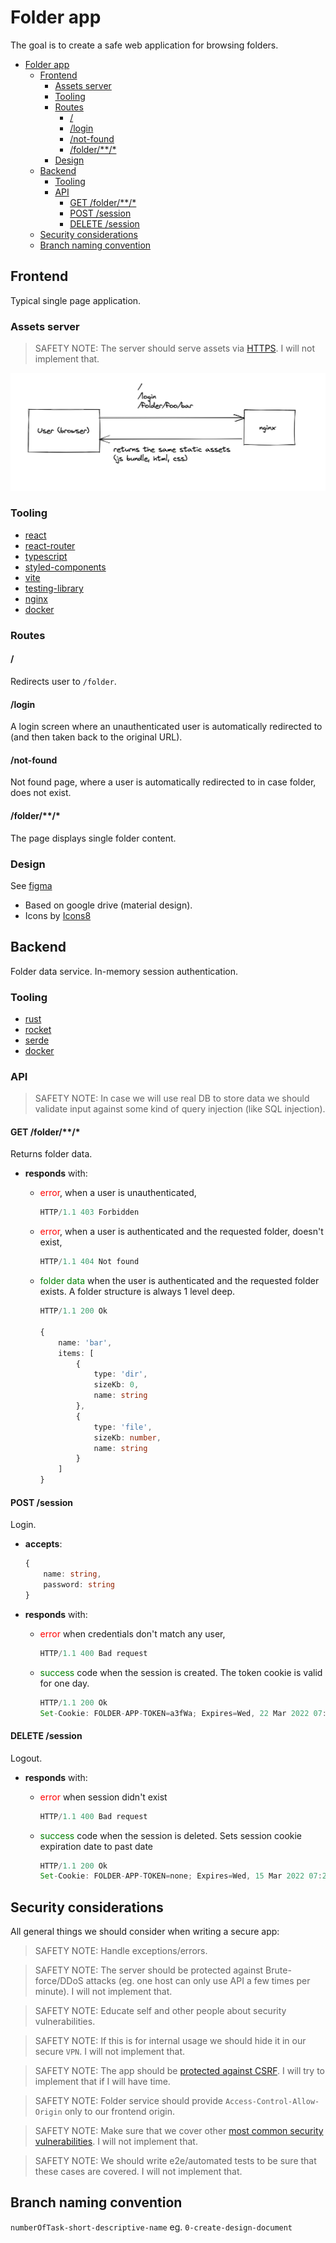 # Folder app

The goal is to create a safe web application for browsing folders.

- [Folder app](#folder-app)
  - [Frontend](#frontend)
    - [Assets server](#assets-server)
    - [Tooling](#tooling)
    - [Routes](#routes)
      - [/](#)
      - [/login](#login)
      - [/not-found](#not-found)
      - [/folder/\*\*/\*](#folder)
    - [Design](#design)
  - [Backend](#backend)
    - [Tooling](#tooling-1)
    - [API](#api)
      - [GET /folder/\*\*/\*](#get-folder)
      - [POST /session](#post-session)
      - [DELETE /session](#delete-session)
  - [Security considerations](#security-considerations)
  - [Branch naming convention](#branch-naming-convention)

## Frontend

Typical single page application.

### Assets server

> SAFETY NOTE:
> The server should serve assets via [HTTPS](https://en.wikipedia.org/wiki/HTTPS).
> I will not implement that.

![spa](/images/spa.png)

### Tooling

- [react](reactjs.org)
- [react-router](https://reactrouter.com/)
- [typescript](https://www.typescriptlang.org/)
- [styled-components](https://styled-components.com/)
- [vite](https://vitejs.dev/)
- [testing-library](https://testing-library.com/)
- [nginx](https://www.nginx.com/)
- [docker](https://www.docker.com/)

### Routes

#### /

Redirects user to `/folder`.

#### /login

A login screen where an unauthenticated user is automatically redirected to (and then taken back to the original URL).

#### /not-found

Not found page, where a user is automatically redirected to in case folder, does not exist.

#### /folder/\*\*/\*

The page displays single folder content.

### Design

See [figma](https://www.figma.com/file/J6yvOILo6HM62FnHXaAAOC/FolderApp?node-id=0%3A1)

- Based on google drive (material design).
- Icons by [Icons8](https://icons8.com/)

## Backend

Folder data service. In-memory session authentication.

### Tooling

- [rust](https://www.rust-lang.org/)
- [rocket](https://rocket.rs/)
- [serde](https://serde.rs/)
- [docker](https://www.docker.com/)

### API

> SAFETY NOTE:
> In case we will use real DB to store data we should validate input against some kind of query injection (like SQL injection).

#### GET /folder/\*\*/\*

Returns folder data.

- **responds** with:

  - <span style="color:red;">error</span>, when a user is unauthenticated,

    ```ts
    HTTP/1.1 403 Forbidden
    ```

  - <span style="color:red;">error</span>, when a user is authenticated and the requested folder, doesn't exist,

    ```ts
    HTTP/1.1 404 Not found
    ```

  - <span style="color:green;">folder data</span> when the user is authenticated and the requested folder exists. A folder structure is always 1 level deep.

    ```ts
    HTTP/1.1 200 Ok

    {
        name: 'bar',
        items: [
            {
                type: 'dir',
                sizeKb: 0,
                name: string
            },
            {
                type: 'file',
                sizeKb: number,
                name: string
            }
        ]
    }
    ```

#### POST /session

Login.

- **accepts**:

  ```ts
  {
      name: string,
      password: string
  }
  ```

- **responds** with:

  - <span style="color:red;">error</span> when credentials don't match any user,

    ```ts
    HTTP/1.1 400 Bad request
    ```

  - <span style="color:green;">success</span> code when the session is created. The token cookie is valid for one day.

    ```ts
    HTTP/1.1 200 Ok
    Set-Cookie: FOLDER-APP-TOKEN=a3fWa; Expires=Wed, 22 Mar 2022 07:28:00 GMT; SameSite=Strict; Secure; HttpOnly
    ```

#### DELETE /session

Logout.

- **responds** with:

  - <span style="color:red;">error</span> when session didn't exist

    ```ts
    HTTP/1.1 400 Bad request
    ```

  - <span style="color:green;">success</span> code when the session is deleted. Sets session cookie expiration date to past date
    ```ts
    HTTP/1.1 200 Ok
    Set-Cookie: FOLDER-APP-TOKEN=none; Expires=Wed, 15 Mar 2022 07:28:00 GMT; SameSite=Strict; Secure; HttpOnly
    ```

## Security considerations

All general things we should consider when writing a secure app:

> SAFETY NOTE:
> Handle exceptions/errors.

> SAFETY NOTE:
> The server should be protected against Brute-force/DDoS attacks (eg. one host can only use API a few times per minute).
> I will not implement that.

> SAFETY NOTE:
> Educate self and other people about security vulnerabilities.

> SAFETY NOTE:
> If this is for internal usage we should hide it in our secure `VPN`.
> I will not implement that.

> SAFETY NOTE:
> The app should be [protected against CSRF](https://cheatsheetseries.owasp.org/cheatsheets/Cross-Site_Request_Forgery_Prevention_Cheat_Sheet.html).
> I will try to implement that if I will have time.

> SAFETY NOTE:
> Folder service should provide `Access-Control-Allow-Origin` only to our frontend origin.

> SAFETY NOTE:
> Make sure that we cover other [most common security vulnerabilities](https://owasp.org/www-project-top-ten/).
> I will not implement that.

> SAFETY NOTE:
> We should write e2e/automated tests to be sure that these cases are covered.
> I will not implement that.

## Branch naming convention

`numberOfTask-short-descriptive-name`
eg.
`0-create-design-document`
